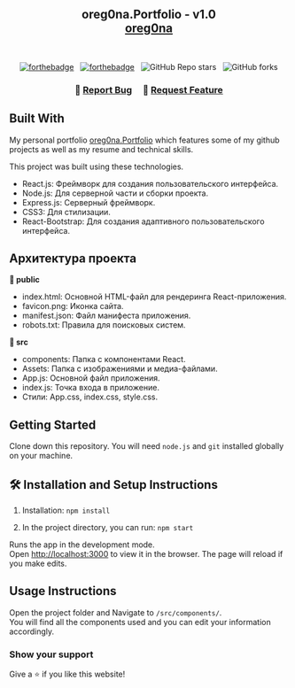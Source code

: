 <h2 align="center">
  oreg0na.Portfolio - v1.0<br/>
  <a href="https://oregona.promirea.ru/" target="_blank">oreg0na</a>
</h2>
<br/>

<center>

[![forthebadge](https://forthebadge.com/images/badges/made-with-javascript.svg)](https://forthebadge.com) &nbsp;
[![forthebadge](https://forthebadge.com/images/badges/open-source.svg)](https://forthebadge.com) &nbsp;
![GitHub Repo stars](https://img.shields.io/github/stars/oreg0na/oreg0na.Portfolio?color=red&logo=github&style=for-the-badge) &nbsp;
![GitHub forks](https://img.shields.io/github/forks/oreg0na/oreg0na.Portfolio?color=red&logo=github&style=for-the-badge)

</center>

<h3 align="center">
    🔹
    <a href="https://github.com/oreg0na/oreg0na.Portfolio/issues">Report Bug</a> &nbsp; &nbsp;
    🔹
    <a href="https://github.com/oreg0na/oreg0na.Portfolio/issues">Request Feature</a>
</h3>

## Built With

My personal portfolio <a href="https://oregona.promirea.ru/" target="_blank">oreg0na.Portfolio</a> which features some of my github projects as well as my resume and technical skills.<br/>

This project was built using these technologies.

- React.js: Фреймворк для создания пользовательского интерфейса.
- Node.js: Для серверной части и сборки проекта.
- Express.js: Серверный фреймворк.
- CSS3: Для стилизации.
- React-Bootstrap: Для создания адаптивного пользовательского интерфейса.

## Архитектура проекта

**📖 public**
- index.html: Основной HTML-файл для рендеринга React-приложения.
- favicon.png: Иконка сайта.
- manifest.json: Файл манифеста приложения.
- robots.txt: Правила для поисковых систем.

**🎨 src**
- components: Папка с компонентами React.
- Assets: Папка с изображениями и медиа-файлами.
- App.js: Основной файл приложения.
- index.js: Точка входа в приложение.
- Стили: App.css, index.css, style.css.

## Getting Started

Clone down this repository. You will need `node.js` and `git` installed globally on your machine.

## 🛠 Installation and Setup Instructions

1. Installation: `npm install`

2. In the project directory, you can run: `npm start`

Runs the app in the development mode.\
Open [http://localhost:3000](http://localhost:3000) to view it in the browser.
The page will reload if you make edits.

## Usage Instructions

Open the project folder and Navigate to `/src/components/`. <br/>
You will find all the components used and you can edit your information accordingly.

### Show your support
Give a ⭐ if you like this website!
